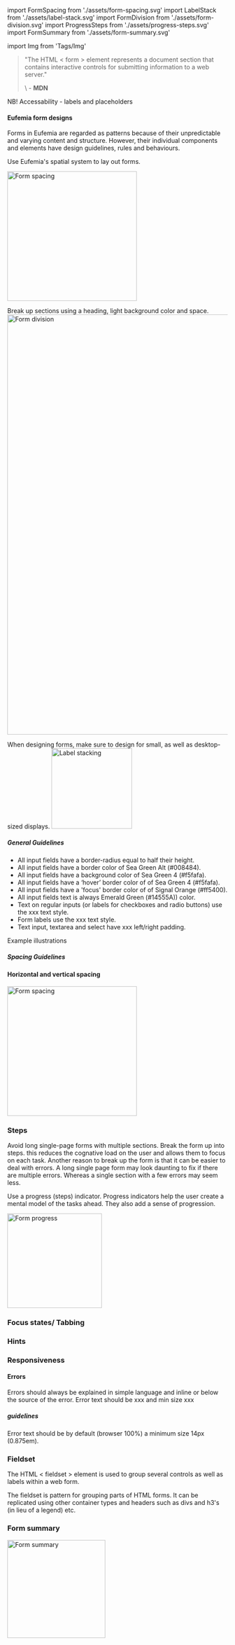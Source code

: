 import FormSpacing from './assets/form-spacing.svg'
import LabelStack from './assets/label-stack.svg'
import FormDivision from './assets/form-division.svg'
import ProgressSteps from './assets/progress-steps.svg'
import FormSummary from './assets/form-summary.svg'

import Img from 'Tags/Img'

> "The HTML < form > element represents a document section that contains interactive controls for submitting information to a web server."
>
> \ - **MDN**

NB! Accessability - labels and placeholders

#### Eufemia form designs

Forms in Eufemia are regarded as patterns because of their unpredictable and varying content and structure. However, their individual components and elements have design guidelines, rules and behaviours.

Use Eufemia's spatial system to lay out forms.

<Img src={FormSpacing} caption="Form elements with spacing system implemented" alt="Form spacing" height="296" />

Break up sections using a heading, light background color and space.
<Img src={FormDivision} caption="Partition form parts using color, space and headings" alt="Form division" height="960" />

When designing forms, make sure to design for small, as well as desktop-sized displays.
<Img src={LabelStack} caption="Stack labels over inputs when width is an issue" alt="Label stacking" height="184" />

##### General Guidelines

- All input fields have a border-radius equal to half their height.
- All input fields have a border color of Sea Green Alt (#008484).
- All input fields have a background color of Sea Green 4 (#f5fafa).
- All input fields have a ‘hover’ border color of of Sea Green 4 (#f5fafa).
- All input fields have a 'focus' border color of of Signal Orange (#ff5400).
- All input fields text is always Emerald Green (#14555A)) color.
- Text on regular inputs (or labels for checkboxes and radio buttons) use the xxx text style.
- Form labels use the xxx text style.
- Text input, textarea and select have xxx left/right padding.

Example illustrations

##### Spacing Guidelines

#### Horizontal and vertical spacing

<Img src={FormSpacing} caption="Horizontal and vertical spacing" alt="Form spacing" height="296" />

### Steps

Avoid long single-page forms with multiple sections. Break the form up into steps. this reduces the cognative load on the user and allows them to focus on each task.
Another reason to break up the form is that it can be easier to deal with errors. A long single page form may look daunting to fix if there are multiple errors. Whereas a single section with a few errors may seem less.

Use a progress (steps) indicator. Progress indicators help the user create a mental model of the tasks ahead. They also add a sense of progression.

<Img src={ProgressSteps} caption="Progress through a form" alt="Form progress" height="216" />

### Focus states/ Tabbing

### Hints

### Responsiveness

#### Errors

Errors should always be explained in simple language and inline or below the source of the error.
Error text should be xxx and min size xxx

##### guidelines

Error text should be by default (browser 100%) a minimum size 14px (0.875em).

### Fieldset

The HTML < fieldset > element is used to group several controls as well as labels within a web form.

The fieldset is pattern for grouping parts of HTML forms. It can be replicated using other container types and headers such as divs and h3's (in lieu of a legend) etc.

### Form summary

<Img src={FormSummary} caption="Form summary is...." alt="Form summary" height="224" />
